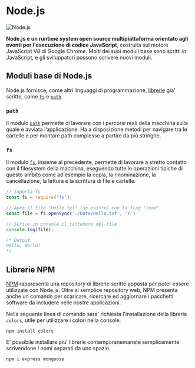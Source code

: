 # Node.js
![Node.js](http://www.allafinedelpalo.it/wp-content/uploads/2016/06/1436439824nodejs-logo.png)

**Node.js è un runtime system open source multipiattaforma orientato agli eventi per l'esecuzione di codice JavaScript**, costruita sul motore JavaScript V8 di Google Chrome. Molti dei suoi moduli base sono scritti in JavaScript, e gli sviluppatori possono scrivere nuovi moduli.

## Moduli base di Node.js
Node.js fornisce, come altri linguaggi di programmazione, [librerie](https://www.w3schools.com/nodejs/ref_modules.asp) gia' scritte, come [`fs`](#fs) e [`path`](#path).

### `path`
Il modulo [`path`](https://nodejs.org/docs/latest/api/path.html) permette di lavorare con i percorsi reali della macchina sulla quale è avviata l’applicazione. Ha a disposizione metodi per navigare tra le cartelle e per montare path complesse a partire da più stringhe.

### `fs`
Il modulo [`fs`](https://nodejs.org/docs/latest/api/fs.html), insieme al precedente, permette di lavorare a stretto contatto con il filesystem della macchina, eseguendo tutte le operazioni tipiche di questo ambito come ad esempio la copia, la rinominazione, la cancellazione, la lettura e la scrittura di file e cartelle.

```js
// Importa fs
const fs = require('fs');

// Apre il file "Hello.txt" (se esiste) con la flag "read"
const file = fs.openSync('./Data/Hello.txt', 'r')

// Scrive in console il contenuto del file
console.log(file);

/* Output
Hello, World!
*/
```

## Librerie NPM
[NPM](https://www.npmjs.com/) rappresenta una repository di librerie scritte apposta per poter essere utilizzate con Node.js. Oltre al semplice repository web, NPM presenta anche un comando per scaricare, ricercare ed aggiornare i pacchetti software da includere nelle nostre applicazioni.

Nella seguente linea di comando sara' richiesta l'installazione della libreria `colors`, utile per utilizzare i colori nella console.
```shell
npm install colors
```

E' possibile installare piu' librerie contemporanemanete semplicemente scrivendone i nomi separati da uno spazio.
```bat
npm i express mongoose
```